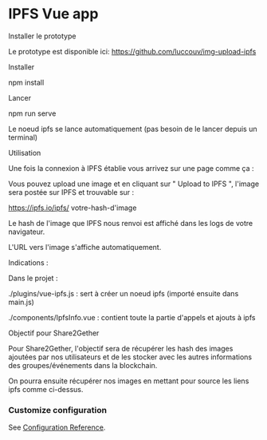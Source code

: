 # IPFS Vue app

Installer le prototype

Le prototype est disponible ici: https://github.com/luccouv/img-upload-ipfs 


Installer

npm install


Lancer

npm run serve

Le noeud ipfs se lance automatiquement (pas besoin de le lancer depuis un terminal)


Utilisation

Une fois la connexion à IPFS établie vous arrivez sur une page comme ça : 


Vous pouvez upload une image et en cliquant sur " Upload to IPFS ", l'image sera postée sur IPFS et trouvable sur : 

https://ipfs.io/ipfs/ votre-hash-d'image

Le hash de l'image que IPFS nous renvoi est affiché dans les logs de votre navigateur. 

L'URL vers l'image s'affiche automatiquement. 


Indications :

Dans le projet : 

./plugins/vue-ipfs.js : sert à créer un noeud ipfs (importé ensuite dans main.js)

./components/IpfsInfo.vue : contient toute la partie d'appels et ajouts à ipfs


Objectif pour Share2Gether

Pour Share2Gether, l'objectif sera de récupérer les hash des images ajoutées par nos utilisateurs et de les stocker avec les autres informations des groupes/événements dans la blockchain. 

On pourra ensuite récupérer nos images en mettant pour source les liens ipfs comme ci-dessus.

### Customize configuration

See [Configuration Reference](https://cli.vuejs.org/config/).
